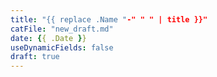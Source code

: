 ```yaml
---
title: "{{ replace .Name "-" " " | title }}"
catFile: "new_draft.md"
date: {{ .Date }}
useDynamicFields: false
draft: true
---
```


